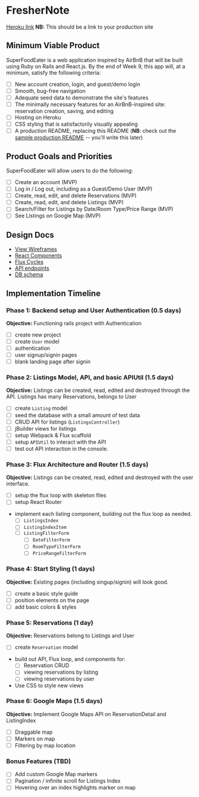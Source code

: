# FresherNote

[Heroku link][heroku] **NB:** This should be a link to your production site

[heroku]: https://foodeater.herokuapp.com/

## Minimum Viable Product

SuperFoodEater is a web application inspired by AirBnB that will be built using Ruby on Rails and React.js.  By the end of Week 9, this app will, at a minimum, satisfy the following criteria:

- [ ] New account creation, login, and guest/demo login
- [ ] Smooth, bug-free navigation
- [ ] Adequate seed data to demonstrate the site's features
- [ ] The minimally necessary features for an AirBnB-inspired site: reservation creation, saving, and editing
- [ ] Hosting on Heroku
- [ ] CSS styling that is satisfactorily visually appealing
- [ ] A production README, replacing this README (**NB**: check out the [sample production README](https://github.com/appacademy/sample-project-proposal/blob/master/docs/production_readme.md) -- you'll write this later)

## Product Goals and Priorities

SuperFoodEater will allow users to do the following:

<!-- This is a Markdown checklist. Use it to keep track of your
progress. Put an x between the brackets for a checkmark: [x] -->

- [ ] Create an account (MVP)
- [ ] Log in / Log out, including as a Guest/Demo User (MVP)
- [ ] Create, read, edit, and delete Reservations (MVP)
- [ ] Create, read, edit, and delete Listings (MVP)
- [ ] Search/Filter for Listings by Date/Room Type/Price Range (MVP)
- [ ] See Listings on Google Map (MVP)

## Design Docs
* [View Wireframes][views]
* [React Components][components]
* [Flux Cycles][flux-cycles]
* [API endpoints][api-endpoints]
* [DB schema][schema]

[views]: ./docs/wireframes/links
[components]: ./docs/components.md
[flux-cycles]: ./docs/flux-cycles.md
[api-endpoints]: ./docs/api-endpoints.md
[schema]: ./docs/schema.md

## Implementation Timeline

### Phase 1: Backend setup and User Authentication (0.5 days)

**Objective:** Functioning rails project with Authentication

- [ ] create new project
- [ ] create `User` model
- [ ] authentication
- [ ] user signup/signin pages
- [ ] blank landing page after signin

### Phase 2: Listings Model, API, and basic APIUtil (1.5 days)

**Objective:** Listings can be created, read, edited and destroyed through
the API.  Listings has many Reservations, belongs to User

- [ ] create `Listing` model
- [ ] seed the database with a small amount of test data
- [ ] CRUD API for listings (`ListingsController`)
- [ ] jBuilder views for listings
- [ ] setup Webpack & Flux scaffold
- [ ] setup `APIUtil` to interact with the API
- [ ] test out API interaction in the console.

### Phase 3: Flux Architecture and Router (1.5 days)

**Objective:** Listings can be created, read, edited and destroyed with the user interface.

- [ ] setup the flux loop with skeleton files
- [ ] setup React Router
- implement each listing component, building out the flux loop as needed.
  - [ ] `ListingsIndex`
  - [ ] `ListingIndexItem`
  - [ ] `ListingFilterForm`
    - [ ] `DateFilterForm`
    - [ ] `RoomTypeFilterForm`
    - [ ] `PriceRangeFilterForm`

### Phase 4: Start Styling (1 days)

**Objective:** Existing pages (including singup/signin) will look good.

- [ ] create a basic style guide
- [ ] position elements on the page
- [ ] add basic colors & styles

### Phase 5: Reservations (1 day)

**Objective:** Reservations belong to Listings and User

- [ ] create `Reservation` model
- build out API, Flux loop, and components for:
  - [ ] Reservation CRUD
  - [ ] viewing reservations by listing
  - [ ] viewing reservations by user

- Use CSS to style new views

### Phase 6: Google Maps (1.5 days)

**Objective:** Implement Google Maps API on ReservationDetail and ListingIndex

- [ ] Draggable map
- [ ] Markers on map
- [ ] Filtering by map location

### Bonus Features (TBD)
- [ ] Add custom Google Map markers
- [ ] Pagination / infinite scroll for Listings Index
- [ ] Hovering over an index highlights marker on map

[phase-one]: ./docs/phases/phase1.md
[phase-two]: ./docs/phases/phase2.md
[phase-three]: ./docs/phases/phase3.md
[phase-four]: ./docs/phases/phase4.md
[phase-five]: ./docs/phases/phase5.md
